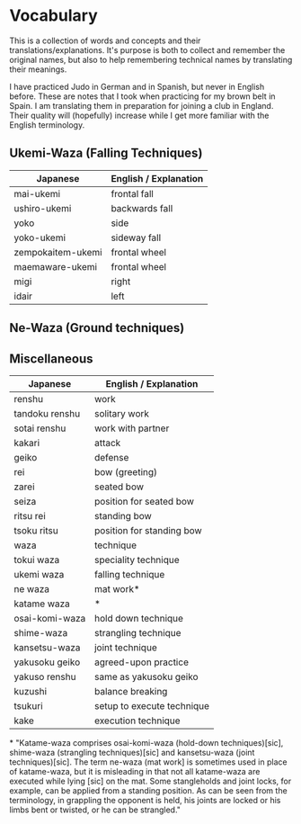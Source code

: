 # Vocabulary
This is a collection of words and concepts and their translations/explanations.
It's purpose is both to collect and remember the original names, but also to 
help remembering technical names by translating their meanings.

I have practiced Judo in German and in Spanish, but never in English before. These are notes that I took 
when practicing for my brown belt in Spain. I am translating them in preparation for joining a club in England. Their quality will (hopefully)
increase while I get more familiar with the English terminology.

## Ukemi-Waza (Falling Techniques)
| Japanese | English / Explanation |
| ---------| --------------------|
| mai-ukemi | frontal fall | 
| ushiro-ukemi | backwards fall |
| yoko | side |
| yoko-ukemi | sideway fall |
| zempokaitem-ukemi | frontal wheel |
| maemaware-ukemi | frontal wheel | 
| migi | right |
| idair | left |

## Ne-Waza (Ground techniques)

## Miscellaneous
| Japanese | English / Explanation |
|--------|------------------------| 
| renshu | work |
| tandoku renshu | solitary work |
| sotai renshu | work with partner |
| kakari | attack |
| geiko | defense |
| rei | bow (greeting) |
| zarei | seated bow |
| seiza | position for seated bow |
| ritsu rei | standing bow |
| tsoku ritsu | position for standing bow |
| waza | technique |
| tokui waza | speciality technique |
| ukemi waza | falling technique |
| ne waza | mat work\* |
| katame waza | \* |
| osai-komi-waza | hold down technique |
| shime-waza | strangling technique |
| kansetsu-waza | joint technique | 
| yakusoku geiko | agreed-upon practice |
| yakuso renshu | same as yakusoku geiko |
| kuzushi | balance breaking |
| tsukuri | setup to execute technique |
| kake | execution technique

\* "Katame-waza comprises osai-komi-waza (hold-down techniques)[sic], shime-waza (strangling techniques)[sic] and kansetsu-waza (joint techniques)[sic]. The term ne-waza (mat work] is sometimes used in place of katame-waza, but it is misleading in that not all katame-waza are executed while lying [sic] on the mat. Some stangleholds and joint locks, for example, can be applied from a standing position. As can be seen from the terminology, in grappling the opponent is held, his joints are locked or his limbs bent or twisted, or he can be strangled."

